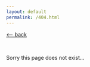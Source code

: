 ```yaml
---
layout: default
permalink: /404.html
---
```


<p><a class="post__back" href="/">&lt;-- back</a></p>
<br>
<p>Sorry this page does not exist...</p>
	
